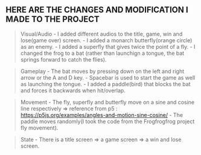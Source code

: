 ## HERE ARE THE CHANGES AND MODIFICATION I MADE TO THE PROJECT

> Visual/Audio
    - I added different audios to the title, game, win and lose(game over) screen.
    - I added a monarch butterfly(orange circle) as an enemy.
    - I added a superfly that gives twice the point of a fly.
    - I changed the frog to a bat (rather than launchign a tongue, the bat springs forward to catch the flies).

> Gameplay
    - The bat moves by pressing down on the left and right arrow or the A and D key.
    - Spacebar is used to start the game as well as launching the tongue.
    - I added a paddle(bird) that blocks the bat and forces it backwards when hit/overlap.

> Movement
    - The fly, superfly and butterfly move on a sine and cosine line respectively => reference from p5 : https://p5js.org/examples/angles-and-motion-sine-cosine/
    - The paddle moves randomly(I took the code from the Frogfrogfrog project fly movement).

> State
    - There is a title screen => a game screen => a win and lose screen.